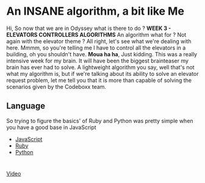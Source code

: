 # An **INSANE** algorithm, a bit like Me
Hi, So now that we are in Odyssey what is there to do ? **WEEK 3  - ELEVATORS CONTROLLERS ALGORITHMS** An algorithm what for ? Not again with the elevator theme ? All right, let's see what we're dealing with here. Mmmm, so you're telling me I have to control all the elevators in a building, oh you shouldn't have. **Moua ha ha**, Just kidding. This was a really intensive week for my brain. It will have been the biggest brainteaser my brain has ever had to solve. A lightweight algorithm you say, well that's not what my algorithm is, but if we're talking about its ability to solve an elevator request problem, let me tell you that it is more than capable of solving the scenarios given by the Codeboxx team.

## Language
So trying to figure the basics' of Ruby and Python was pretty simple when you have a good base in JavaScript

 - [JavaScript](https://www.javascript.com/)
 - [Ruby](https://www.ruby-lang.org/)
 - [Python](https://www.python.org/)
#
[Video]()